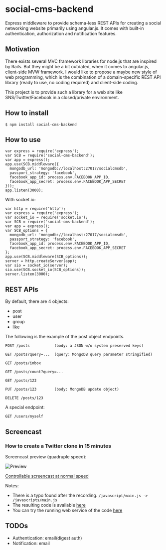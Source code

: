 social-cms-backend
==================

Express middleware to provide schema-less REST APIs for creating a social networking website primarily using angular.js. It comes with built-in authentication, authorization and notification features.

Motivation
----------

There exists several MVC framework libraries for node.js
that are inspired by Rails.  But they might be a bit outdated,
when it comes to angular.js, client-side MVW framework.
I would like to propose a maybe new style of web programming,
which is the combination of a domain-specific REST API library
(ready to use, no coding required) and client-side coding.

This project is to provide such a library for a web site
like SNS/Twitter/Facebook in a closed/private environment.

How to install
--------------

    $ npm install social-cms-backend

How to use
----------

    var express = require('express');
    var SCB = require('social-cms-backend');
    var app = express();
    app.use(SCB.middleware({
      mongodb_url: 'mongodb://localhost:27017/socialcmsdb',
      passport_strategy: 'facebook',
      facebook_app_id: process.env.FACEBOOK_APP_ID,
      facebook_app_secret: process.env.FACEBOOK_APP_SECRET
    }));
    app.listen(3000);

With socket.io:

    var http = require('http');
    var express = require('express');
    var socket_io = require('socket.io');
    var SCB = require('social-cms-backend');
    var app = express();
    var SCB_options = {
      mongodb_url: 'mongodb://localhost:27017/socialcmsdb',
      passport_strategy: 'facebook',
      facebook_app_id: process.env.FACEBOOK_APP_ID,
      facebook_app_secret: process.env.FACEBOOK_APP_SECRET
    };
    app.use(SCB.middleware(SCB_options));
    server = http.createServer(app);
    var sio = socket_io(server);
    sio.use(SCB.socket_io(SCB_options));
    server.listen(3000);

REST APIs
---------

By default, there are 4 objects:
* post
* user
* group
* like

The following is the example of the post object endpoints.

    POST /posts           (body: a JSON w/o system preserved keys)

    GET /posts?query=...  (query: MongoDB query parameter stringified)

    GET /posts/inbox

    GET /posts/count?query=...

    GET /posts/123

    PUT /posts/123        (body: MongoDB update object)

    DELETE /posts/123

A special endpoint:

    GET /users/myself

Screencast
----------

### How to create a Twitter clone in 15 minutes

Screencast preview (quadruple speed):

![Preview](http://dai-shi.github.io/social-cms-backend/ttyrecord.gif)

<a href="http://dai-shi.github.io/social-cms-backend/ttyplay.html" target="_blank">Controllable screencast at normal speed</a>

Notes:

* There is a typo found after the recording.
  `/javascript/main.js -> /javascripts/main.js`
* The resulting code is available
  [here](https://github.com/dai-shi/twitter-clone-sample/tree/20130804_recorded)
* You can try the running web service of the code
  <a href="http://twitterclonesample-nodeangularapp.rhcloud.com/" target="_blank">here</a>

TODOs
-----

* Authentication: email(digest auth)
* Notification: email
